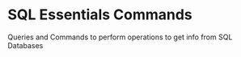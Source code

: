 # SQL Essentials Commands

Queries and Commands to perform operations to get info from SQL Databases
